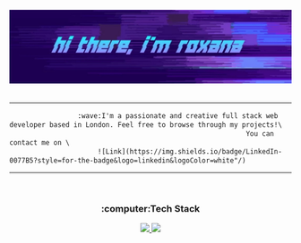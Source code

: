 ![banner](https://github.com/roxana-florea/roxana-florea/blob/main/IMG_20210316_172600.jpg)</br></br>
___

                     :wave:I'm a passionate and creative full stack web developer based in London. Feel free to browse through my projects!\
                                                               You can contact me on \
                          ![Link](https://img.shields.io/badge/LinkedIn-0077B5?style=for-the-badge&logo=linkedin&logoColor=white"/)

___
<br/>

<h3 align="center">:computer:Tech Stack</h3>

<a href="https://github.com/jstrieb/github-stats" align="center">

![](https://github.com/roxana-florea/git-stats/blob/master/generated/languages.svg)
![](https://github.com/roxana-florea/git-stats/blob/master/generated/overview.svg)

</a>
